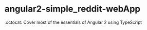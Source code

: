 # angular2-simple_reddit-webApp
:octocat: Cover most of the essentials of Angular 2 using  TypeScript 
